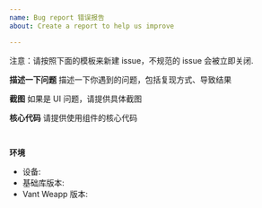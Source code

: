 ```yaml
---
name: Bug report 错误报告
about: Create a report to help us improve

---
```


注意：请按照下面的模板来新建 issue，不规范的 issue 会被立即关闭.

**描述一下问题**
描述一下你遇到的问题，包括复现方式、导致结果

**截图**
如果是 UI 问题，请提供具体截图

**核心代码**
请提供使用组件的核心代码

```js
```

```wxml
```

**环境**
 - 设备:
 - 基础库版本:
 - Vant Weapp 版本:
